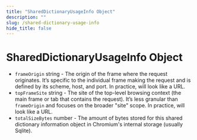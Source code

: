 ```yaml
---
title: "SharedDictionaryUsageInfo Object"
description: ""
slug: /shared-dictionary-usage-info
hide_title: false
---
```


# SharedDictionaryUsageInfo Object

* `frameOrigin` string - The origin of the frame where the request originates. It’s specific to the individual frame making the request and is defined by its scheme, host, and port. In practice, will look like a URL.
* `topFrameSite` string - The site of the top-level browsing context (the main frame or tab that contains the request). It’s less granular than `frameOrigin` and focuses on the broader "site" scope. In practice, will look like a URL.
* `totalSizeBytes` number - The amount of bytes stored for this shared dictionary information object in Chromium's internal storage (usually Sqlite).

